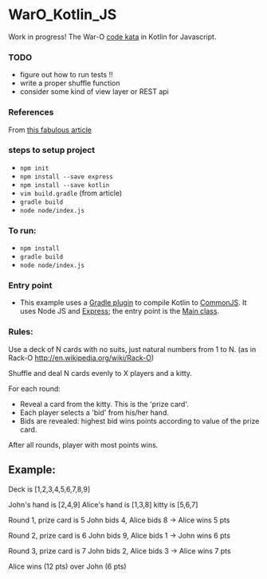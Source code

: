 
WarO_Kotlin_JS
==============

Work in progress! The War-O [code kata](https://en.wikipedia.org/wiki/Kata_(programming)) in Kotlin for Javascript.

### TODO

* figure out how to run tests !!
* write a proper shuffle function 
* consider some kind of view layer or REST api 

### References

From [this fabulous article](https://medium.com/@Miqubel/your-first-node-js-app-with-kotlin-30e07baa0bf7)

### steps to setup project

* `npm init`
* `npm install --save express`
* `npm install --save kotlin`
* `vim build.gradle` (from article)
* `gradle build`
* `node node/index.js`

### To run:

* `npm install`
* `gradle build`
* `node node/index.js`

### Entry point

* This example uses a [Gradle plugin](https://kotlinlang.org/docs/tutorials/javascript/getting-started-gradle/getting-started-with-gradle.html) to compile Kotlin to [CommonJS](https://kotlinlang.org/docs/tutorials/javascript/getting-started-gradle/getting-started-with-gradle.html). It uses Node JS and [Express](https://expressjs.com/); the entry point is the [Main class](https://github.com/codetojoy/WarO_Kotlin_JS/blob/master/src/main/kotlin/net/codetojoy/waro/Main.kt).

### Rules:

Use a deck of N cards with no suits, just natural numbers from 1 to N.
(as in Rack-O http://en.wikipedia.org/wiki/Rack-O)

Shuffle and deal N cards evenly to X players and a kitty.

For each round:
- Reveal a card from the kitty. This is the 'prize card'.
- Each player selects a 'bid' from his/her hand.
- Bids are revealed: highest bid wins points according to value of the prize card.

After all rounds, player with most points wins.

Example:
---------

Deck is [1,2,3,4,5,6,7,8,9]

John's hand is [2,4,9]
Alice's hand is [1,3,8]
kitty is [5,6,7]

Round 1, prize card is 5
John bids 4, Alice bids 8 -> Alice wins 5 pts

Round 2, prize card is 6
John bids 9, Alice bids 1 -> John wins 6 pts

Round 3, prize card is 7
John bids 2, Alice bids 3 -> Alice wins 7 pts

Alice wins (12 pts) over John (6 pts)
